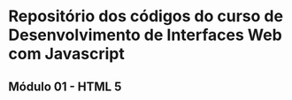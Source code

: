 # Repositório dos códigos do curso de Desenvolvimento de Interfaces Web com Javascript

## Módulo 01 - HTML 5
